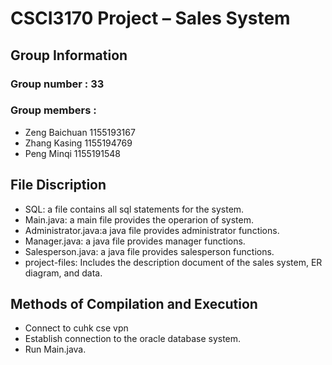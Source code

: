 # CSCI3170 Project – Sales System

## Group Information
### Group number  : 33
### Group members : 
- Zeng Baichuan 1155193167
- Zhang Kasing  1155194769
- Peng Minqi    1155191548

## File Discription
- SQL: a file contains all sql statements for the system.
- Main.java: a main file provides the operarion of system.
- Administrator.java:a java file provides administrator functions.
- Manager.java: a java file provides manager functions.
- Salesperson.java: a java file provides salesperson functions.
- project-files: Includes the description document of the sales system, ER diagram, and data.
## Methods of Compilation and Execution
- Connect to cuhk cse vpn
- Establish connection to the oracle database system.
- Run Main.java.
